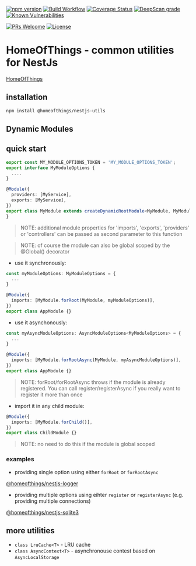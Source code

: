 [![npm version](https://badge.fury.io/js/%40homeofthings%2Fnestjs-utils.svg)](https://badge.fury.io/js/%40homeofthings%2Fnestjs-utils)
[![Build Workflow](https://github.com/gms1/HomeOfThings/actions/workflows/build.yml/badge.svg?branch=master)](https://github.com/gms1/HomeOfThings/actions/workflows/build.yml)
[![Coverage Status](https://codecov.io/gh/gms1/HomeOfThings/branch/master/graph/badge.svg?flag=nestjs-utils)](https://app.codecov.io/gh/gms1/HomeOfThings/tree/master/packages%2Fnode%2F%40homeofthings%2Fnestjs-utils)
[![DeepScan grade](https://deepscan.io/api/teams/439/projects/987/branches/1954/badge/grade.svg)](https://deepscan.io/dashboard#view=project&tid=439&pid=987&bid=1954)
[![Known Vulnerabilities](https://snyk.io/test/github/gms1/HomeOfThings/badge.svg)](https://snyk.io/test/github/gms1/HomeOfThings)

[![PRs Welcome](https://img.shields.io/badge/PRs-welcome-brightgreen.svg?style=flat-square)](http://makeapullrequest.com)
[![License](https://img.shields.io/npm/l/@homeofthings/nestjs-utils.svg?style=flat-square)](https://github.com/gms1/HomeOfThings/blob/master/packages/node/@homeofthings/nestjs-utils/LICENSE)

# HomeOfThings - common utilities for NestJs

[HomeOfThings](https://github.com/gms1/HomeOfThings)

## installation

```bash
npm install @homeofthings/nestjs-utils
```

## Dynamic Modules

## quick start

```Typescript
export const MY_MODULE_OPTIONS_TOKEN = 'MY_MODULE_OPTIONS_TOKEN';
export interface MyModuleOptions {
  ....
}

@Module({
  providers: [MyService],
  exports: [MyService],
})
export class MyModule extends createDynamicRootModule<MyModule, MyModuleOptions>(MY_MODULE_OPTIONS_TOKEN) {
}
```

> NOTE: additional module properties for 'imports', 'exports', 'providers' or 'controllers' can be passed as second parameter to this function

<!-- -->

> NOTE: of course the module can also be global scoped by the @Global() decorator

- use it synchronously:

```Typescript
const myModuleOptions: MyModuleOptions = {
  ...
}

@Module({
  imports: [MyModule.forRoot(MyModule, myModuleOptions)],
})
export class AppModule {}
```

- use it asynchonously:

```Typescript
const myAsyncModuleOptions: AsyncModuleOptions<MyModuleOptions> = {
  ...
}

@Module({
  imports: [MyModule.forRootAsync(MyModule, myAsyncModuleOptions)],
})
export class AppModule {}
```

> NOTE: forRoot/forRootAsync throws if the module is already registered.
> You can call register/registerAsync if you really want to register it more than once

- import it in any child module:

```Typescript
@Module({
  imports: [MyModule.forChild()],
})
export class ChildModule {}
```

> NOTE: no need to do this if the module is global scoped

### examples

- providing single option using either `forRoot` or `forRootAsync`

[@homeofthings/nestjs-logger](https://github.com/gms1/HomeOfThings/tree/master/projects/node/libs/nestjs-logger/)

- providing multiple options using eihter `register` or `registerAsync` (e.g. providing multiple connections)

[@homeofthings/nestjs-sqlite3](https://github.com/gms1/HomeOfThings/tree/master/projects/node/libs/nestjs-sqlite3/)

## more utilities

- `class LruCache<T>` - LRU cache
- `class AsyncContext<T>` - asynchronouse contest based on `AsyncLocalStorage`
